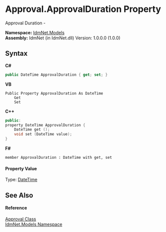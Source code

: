 # Approval.ApprovalDuration Property 
 

Approval Duration -

**Namespace:**&nbsp;<a href="N_IdmNet_Models">IdmNet.Models</a><br />**Assembly:**&nbsp;IdmNet (in IdmNet.dll) Version: 1.0.0.0 (1.0.0)

## Syntax

**C#**<br />
``` C#
public DateTime ApprovalDuration { get; set; }
```

**VB**<br />
``` VB
Public Property ApprovalDuration As DateTime
	Get
	Set
```

**C++**<br />
``` C++
public:
property DateTime ApprovalDuration {
	DateTime get ();
	void set (DateTime value);
}
```

**F#**<br />
``` F#
member ApprovalDuration : DateTime with get, set

```


#### Property Value
Type: <a href="http://msdn2.microsoft.com/en-us/library/03ybds8y" target="_blank">DateTime</a>

## See Also


#### Reference
<a href="T_IdmNet_Models_Approval">Approval Class</a><br /><a href="N_IdmNet_Models">IdmNet.Models Namespace</a><br />